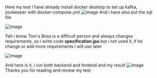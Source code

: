 Here my test
I have already install docker desktop to set up kafka, zookeeper with docker-compose.yml
![image](https://github.com/NhanPhung0605/sales/assets/88967318/7214192b-539c-4be7-86fd-dad603964d1c)
And i have also put the sql file 



![image](https://github.com/NhanPhung0605/sales/assets/88967318/b0b4678f-bdd9-4f07-8f3e-d830c87f4bf9)

Yah i know Tom's Boss is a difficult person and always changes requirements,
so i write code **specification jpa** but i not used it, if he change or add more requirements i will use later

![image](https://github.com/NhanPhung0605/sales/assets/88967318/dd03dec6-9f04-4ae3-ae9c-59bccfa73a9f)


And here is it, i run both backend and fontend and my result
![image](https://github.com/NhanPhung0605/sales/assets/88967318/7cb506a3-66fc-42f8-8cda-637d30a733ae)
Thanks you for reading and review my test 
